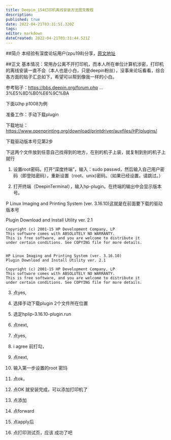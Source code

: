 ```yaml
---
title: Deepin_154打印机离线安装方法图文教程
description: 
published: true
date: 2022-04-21T03:31:51.320Z
tags: 
editor: markdown
dateCreated: 2022-04-21T03:31:44.521Z
---
```


##简介
本经验有深度论坛用户(zpu198)分享，[原文地址](https://bbs.deepin.org/forum.php?mod=viewthread&tid=138794&extra=)


##正文
基本情况：常用办公离不开打印机，而本人所在单位计算机涉密，打印机的离线安装一直不会（本人也是小白，只是deepin粉丝），没事来论坛看看，综合各方面的贴子汇总如下，希望可以帮到像我一样的小白。

参考贴子：https://bbs.deepin.org/forum.php ... 3%E5%8D%B0%E6%9C%BA

下面以hp p1008为例

准备工作：手动下载plugin

下载地址：
https://www.openprinting.org/download/printdriver/auxfiles/HP/plugins/


下载驱动版本号见第2步

下这两个文件放到任意自己找得到的地方，在别的机子上装，就复制到别的机子上就行


1. 设置root密码。打开“深度终端”，输入：sudo passwd，然后输入自己用户密码（即登陆密码），重新设置（root、unix)密码。（如果已经设置，请跳过。）



2. 打开终端（DeepinTerminal），输入hp-plugin。在终端的输出中会显示版本号。

P Linux Imaging and Printing System (ver. 3.16.10)这就是在前面要下载的驱动版本号

Plugin Download and Install Utility ver. 2.1

```
Copyright (c) 2001-15 HP Development Company, LP
This software comes with ABSOLUTELY NO WARRANTY.
This is free software, and you are welcome to distribute it
under certain conditions. See COPYING file for more details.


HP Linux Imaging and Printing System (ver. 3.16.10)
Plugin Download and Install Utility ver. 2.1

Copyright (c) 2001-15 HP Development Company, LP
This software comes with ABSOLUTELY NO WARRANTY.
This is free software, and you are welcome to distribute it
under certain conditions. See COPYING file for more details.
```

  
3. 点yes,
  
4. 选择手动下载plugin 2个文件所在位置 
  

5. 选定hplip-3.16.10-plugin.run 
  

6. 点next,
 

7. 点yes,
  
8. i agree  前打勾，
  
9. 点next,
  
10. 输入第一步设置的root 密玛
  
11. 点ok，
  
12. 点OK 就安装完成，可以添加打印机了

13. 点添加   
    
14. 点forward
  
15. 点apply后
  
16. 点打印测试页，应该 成功了吧